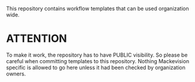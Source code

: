 This repository contains workflow templates that can be used organization wide.

# ATTENTION
To make it work, the repository has to have PUBLIC visibility. So please be careful when committing templates to this repository. 
Nothing Mackevision specific is allowed to go here unless it had been checked by organization owners.
